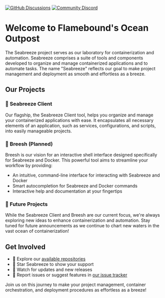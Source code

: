 [![GitHub Discussions](https://img.shields.io/github/discussions/seabreeze-project/seabreeze.svg?logo=github&logoColor=white)](https://github.com/orgs/seabreeze-project/discussions)
[![Community Discord](https://img.shields.io/discord/543077462578298880?label=Discord&labelColor=5865F2&logo=discord&logoColor=white)](https://discord.gg/EKEMGHXYqu)

# Welcome to Flamebound's Ocean Outpost

The Seabreeze project serves as our laboratory for containerization and automation. Seabreeze comprises a suite of tools and components developed to organize and manage containerized applications and to automate tasks. The name "Seabreeze" reflects our goal to make project management and deployment as smooth and effortless as a breeze.

## Our Projects

### 🌊 Seabreeze Client

Our flagship, the Seabreeze Client tool, helps you organize and manage your containerized applications with ease. It encapsulates all necessary elements of an application, such as services, configurations, and scripts, into easily manageable projects.

### 🐚 Breesh (Planned)

Breesh is our vision for an interactive shell interface designed specifically for Seabreeze and Docker. This powerful tool aims to streamline your workflow by providing:

- An intuitive, command-line interface for interacting with Seabreeze and Docker
- Smart autocompletion for Seabreeze and Docker commands
- Interactive help and documentation at your fingertips

### 🔮 Future Projects

While the Seabreeze Client and Breesh are our current focus, we're always exploring new ideas to enhance containerization and automation. Stay tuned for future announcements as we continue to chart new waters in the vast ocean of containerization!

## Get Involved

- 📂 Explore our [available repositories](https://github.com/seabreeze-project)
- 🌟 Star Seabreeze to show your support
- 👀 Watch for updates and new releases
- 🐛 Report issues or suggest features in [our issue tracker](https://github.com/seabreeze-project/seabreeze/issues)

Join us on this journey to make your project management, container orchestration, and deployment procedures as effortless as a breeze!
